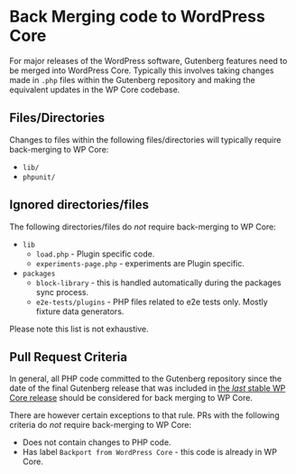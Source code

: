 # Back Merging code to WordPress Core

For major releases of the WordPress software, Gutenberg features need to be merged into WordPress Core. Typically this involves taking changes made in `.php` files within the Gutenberg repository and making the equivalent updates in the WP Core codebase.

## Files/Directories

Changes to files within the following files/directories will typically require back-merging to WP Core:

-   `lib/`
-   `phpunit/`

## Ignored directories/files

The following directories/files do _not_ require back-merging to WP Core:

-   `lib`
    -   `load.php` - Plugin specific code.
    -   `experiments-page.php` - experiments are Plugin specific.
-   `packages`
    -   `block-library` - this is handled automatically during the packages sync process.
    -   `e2e-tests/plugins` - PHP files related to e2e tests only. Mostly fixture data generators.

Please note this list is not exhaustive.

## Pull Request Criteria

In general, all PHP code committed to the Gutenberg repository since the date of the final Gutenberg release that was included in [the _last_ stable WP Core release](https://developer.wordpress.org/block-editor/contributors/versions-in-wordpress/) should be considered for back merging to WP Core.

There are however certain exceptions to that rule. PRs with the following criteria do _not_ require back-merging to WP Core:

-   Does not contain changes to PHP code.
-   Has label `Backport from WordPress Core` - this code is already in WP Core.
